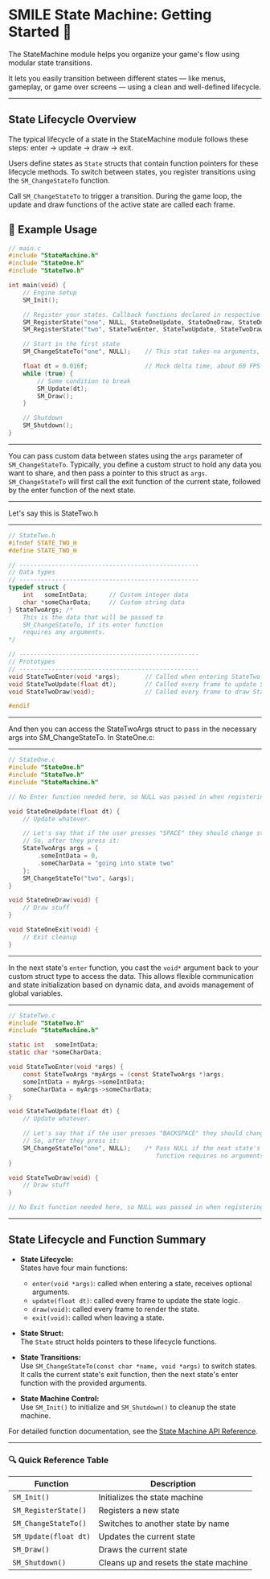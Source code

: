 # SMILE State Machine: Getting Started 🤖

The StateMachine module helps you organize your game's flow using modular state transitions.

It lets you easily transition between different states — like menus, gameplay, or game over screens — using a clean and well-defined lifecycle.

---

## State Lifecycle Overview

The typical lifecycle of a state in the StateMachine module follows these steps: enter → update → draw → exit.

Users define states as `State` structs that contain function pointers for these lifecycle methods. To switch between states, you register transitions using the `SM_ChangeStateTo` function.

Call `SM_ChangeStateTo` to trigger a transition. During the game loop, the update and draw functions of the active state are called each frame.

## 🧪 Example Usage

```c
// main.c
#include "StateMachine.h"
#include "StateOne.h"
#include "StateTwo.h"

int main(void) {
    // Engine setup
    SM_Init();

    // Register your states. Callback functions declared in respective header files.
    SM_RegisterState("one", NULL, StateOneUpdate, StateOneDraw, StateOneExit);
    SM_RegisterState("two", StateTwoEnter, StateTwoUpdate, StateTwoDraw, NULL);

    // Start in the first state
    SM_ChangeStateTo("one", NULL);    // This stat takes no arguments, so we pass in NULL

    float dt = 0.016f;                // Mock delta time, about 60 FPS
    while (true) {
        // Some condition to break
        SM_Update(dt);
        SM_Draw();
    }

    // Shutdown
    SM_Shutdown();
}
```

---

You can pass custom data between states using the `args` parameter of `SM_ChangeStateTo`. Typically, you define a custom struct to hold any data you want to share, and then pass a pointer to this struct as `args`. `SM_ChangeStateTo` will first call the exit function of the current state, followed by the enter function of the next state.

---

Let's say this is StateTwo.h

---

```c
// StateTwo.h
#ifndef STATE_TWO_H
#define STATE_TWO_H

// --------------------------------------------------
// Data types
// --------------------------------------------------
typedef struct {
    int   someIntData;      // Custom integer data
    char *someCharData;     // Custom string data
} StateTwoArgs; /*
    This is the data that will be passed to
    SM_ChangeStateTo, if its enter function
    requires any arguments.
*/

// --------------------------------------------------
// Prototypes
// --------------------------------------------------
void StateTwoEnter(void *args);       // Called when entering StateTwo
void StateTwoUpdate(float dt);        // Called every frame to update StateTwo
void StateTwoDraw(void);              // Called every frame to draw StateTwo

#endif
```

---

And then you can access the StateTwoArgs struct to pass in the necessary args into SM_ChangeStateTo. In StateOne.c:

---

```c
// StateOne.c
#include "StateOne.h"
#include "StateTwo.h"
#include "StateMachine.h"

// No Enter function needed here, so NULL was passed in when registering this state.

void StateOneUpdate(float dt) {
    // Update whatever.

    // Let's say that if the user presses "SPACE" they should change state.
    // So, after they press it:
    StateTwoArgs args = {
        .someIntData = 0,
        .someCharData = "going into state two"
    };
    SM_ChangeStateTo("two", &args);
}

void StateOneDraw(void) {
    // Draw stuff
}

void StateOneExit(void) {
    // Exit cleanup
}
```

---

In the next state's `enter` function, you cast the `void*` argument back to your custom struct type to access the data. This allows flexible communication and state initialization based on dynamic data, and avoids management of global variables.

---

```c
// StateTwo.c
#include "StateTwo.h"
#include "StateMachine.h"

static int   someIntData;
static char *someCharData;

void StateTwoEnter(void *args) {
    const StateTwoArgs *myArgs = (const StateTwoArgs *)args;
    someIntData = myArgs->someIntData;
    someCharData = myArgs->someCharData;
}

void StateTwoUpdate(float dt) {
    // Update whatever.

    // Let's say that if the user presses "BACKSPACE" they should change state.
    // So, after they press it:
    SM_ChangeStateTo("one", NULL);    /* Pass NULL if the next state's enter
                                         function requires no arguments or doesn't exist. */
}

void StateTwoDraw(void) {
    // Draw stuff
}

// No Exit function needed here, so NULL was passed in when registering this state.
```

---

## State Lifecycle and Function Summary

- **State Lifecycle:**  
  States have four main functions:

  - `enter(void *args)`: called when entering a state, receives optional arguments.
  - `update(float dt)`: called every frame to update the state logic.
  - `draw(void)`: called every frame to render the state.
  - `exit(void)`: called when leaving a state.

- **State Struct:**  
  The `State` struct holds pointers to these lifecycle functions.

- **State Transitions:**  
  Use `SM_ChangeStateTo(const char *name, void *args)` to switch states. It calls the current state's exit function, then the next state's enter function with the provided arguments.

- **State Machine Control:**  
  Use `SM_Init()` to initialize and `SM_Shutdown()` to cleanup the state machine.

For detailed function documentation, see the [State Machine API Reference](./SM_API.md).

---

### 🔍 Quick Reference Table

| Function              | Description                            |
| --------------------- | -------------------------------------- |
| `SM_Init()`           | Initializes the state machine          |
| `SM_RegisterState()`  | Registers a new state                  |
| `SM_ChangeStateTo()`  | Switches to another state by name      |
| `SM_Update(float dt)` | Updates the current state              |
| `SM_Draw()`           | Draws the current state                |
| `SM_Shutdown()`       | Cleans up and resets the state machine |
